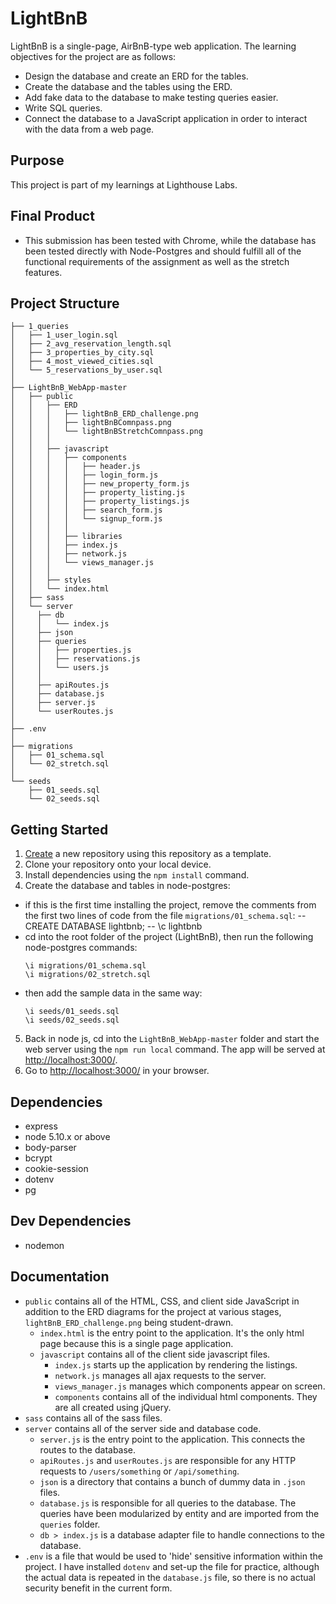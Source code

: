 # LightBnB

LightBnB is a single-page, AirBnB-type web application.
The learning objectives for the project are as follows:

  * Design the database and create an ERD for the tables.
  * Create the database and the tables using the ERD.
  * Add fake data to the database to make testing queries easier.
  * Write SQL queries.
  * Connect the database to a JavaScript application in order to interact with the data from a web page.


## Purpose

This project is part of my learnings at Lighthouse Labs.


## Final Product

- This submission has been tested with Chrome, while the database has been tested directly with Node-Postgres and should fulfill all of the functional requirements of the assignment as well as the stretch features.


## Project Structure

```
├── 1_queries
│   ├── 1_user_login.sql
│   ├── 2_avg_reservation_length.sql
│   ├── 3_properties_by_city.sql
│   ├── 4_most_viewed_cities.sql
│   └── 5_reservations_by_user.sql
│
├── LightBnB_WebApp-master
│   ├── public
│   │   ├── ERD
│   │   │   ├── lightBnB_ERD_challenge.png
│   │   │   ├── lightBnBComnpass.png
│   │   │   └── lightBnBStretchComnpass.png
│   │   │
│   │   ├── javascript
│   │   │   ├── components 
│   │   │   │   ├── header.js
│   │   │   │   ├── login_form.js
│   │   │   │   ├── new_property_form.js
│   │   │   │   ├── property_listing.js
│   │   │   │   ├── property_listings.js
│   │   │   │   ├── search_form.js
│   │   │   │   └── signup_form.js
│   │   │   │
│   │   │   ├── libraries
│   │   │   ├── index.js
│   │   │   ├── network.js
│   │   │   └── views_manager.js
│   │   │
│   │   ├── styles
│   │   └── index.html
│   ├── sass
│   └── server
│     ├── db
│     │   └── index.js
│     ├── json
│     ├── queries
│     │   ├── properties.js
│     │   ├── reservations.js
│     │   └── users.js
│     │
│     ├── apiRoutes.js
│     ├── database.js
│     ├── server.js
│     └── userRoutes.js
│
├── .env
│
├── migrations
│   ├── 01_schema.sql
│   └── 02_stretch.sql
│
└── seeds
    ├── 01_seeds.sql
    └── 02_seeds.sql
```

## Getting Started

1. [Create](https://docs.github.com/en/repositories/creating-and-managing-repositories/creating-a-repository-from-a-template) a new repository using this repository as a template.
2. Clone your repository onto your local device.
3. Install dependencies using the `npm install` command.
4. Create the database and tables in node-postgres:
  - if this is the first time installing the project, remove the comments from the first two lines of code from the file `migrations/01_schema.sql`:
    -- CREATE DATABASE lightbnb;
    -- \c lightbnb
  - cd into the root folder of the project (LightBnB), then run the following node-postgres commands:
    ```
    \i migrations/01_schema.sql
    \i migrations/02_stretch.sql
    ```
  - then add the sample data in the same way:
    ```
    \i seeds/01_seeds.sql
    \i seeds/02_seeds.sql
    ```
5. Back in node js, cd into the `LightBnB_WebApp-master` folder and start the web server using the `npm run local` command. The app will be served at <http://localhost:3000/>.
6. Go to <http://localhost:3000/> in your browser.


## Dependencies

- express
- node 5.10.x or above
- body-parser
- bcrypt
- cookie-session
- dotenv
- pg

## Dev Dependencies

- nodemon


## Documentation

* `public` contains all of the HTML, CSS, and client side JavaScript in addition to the ERD diagrams for the project at various stages, `lightBnB_ERD_challenge.png` being student-drawn. 
  * `index.html` is the entry point to the application. It's the only html page because this is a single page application.
  * `javascript` contains all of the client side javascript files.
    * `index.js` starts up the application by rendering the listings.
    * `network.js` manages all ajax requests to the server.
    * `views_manager.js` manages which components appear on screen.
    * `components` contains all of the individual html components. They are all created using jQuery.
* `sass` contains all of the sass files.
* `server` contains all of the server side and database code.
  * `server.js` is the entry point to the application. This connects the routes to the database.
  * `apiRoutes.js` and `userRoutes.js` are responsible for any HTTP requests to `/users/something` or `/api/something`. 
  * `json` is a directory that contains a bunch of dummy data in `.json` files.
  * `database.js` is responsible for all queries to the database. The queries have been modularized by entity and are imported from the `queries` folder.
  * `db > index.js` is a database adapter file to handle connections to the database.
* `.env` is a file that would be used to 'hide' sensitive information within the project.  I have installed `dotenv` and set-up the file for practice, although the actual data is repeated in the `database.js` file, so there is no actual security benefit in the current form.
